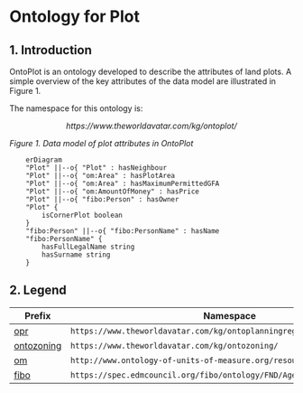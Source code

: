 # Ontology for Plot
## 1. Introduction
OntoPlot is an ontology developed to describe the attributes of land plots. A simple overview of the key attributes of the data model are illustrated in Figure 1. 

The namespace for this ontology is:

<p align="center"><i>https://www.theworldavatar.com/kg/ontoplot/</i></p>

*Figure 1. Data model of plot attributes in OntoPlot*
```mermaid
    erDiagram 
    "Plot" ||--o{ "Plot" : hasNeighbour
    "Plot" ||--o{ "om:Area" : hasPlotArea
    "Plot" ||--o{ "om:Area" : hasMaximumPermittedGFA
    "Plot" ||--o{ "om:AmountOfMoney" : hasPrice
    "Plot" ||--o{ "fibo:Person" : hasOwner
    "Plot" {
        isCornerPlot boolean
    }
    "fibo:Person" ||--o{ "fibo:PersonName" : hasName
    "fibo:PersonName" {
        hasFullLegalName string
        hasSurname string
    }
```
## 2. Legend
Prefix | Namespace
--- | ---
[opr](https://github.com/cambridge-cares/TheWorldAvatar/tree/main/JPS_Ontology/ontology/ontoplanningregulation) | `https://www.theworldavatar.com/kg/ontoplanningregulation/`
[ontozoning](https://github.com/cambridge-cares/TheWorldAvatar/tree/main/JPS_Ontology/ontology/ontozoning) | `https://www.theworldavatar.com/kg/ontozoning/`
[om](https://github.com/HajoRijgersberg/OM) | `http://www.ontology-of-units-of-measure.org/resource/om-2/`
[fibo](https://spec.edmcouncil.org/fibo/ontology/FND/AgentsAndPeople/People/Person) | `https://spec.edmcouncil.org/fibo/ontology/FND/AgentsAndPeople/People/`
